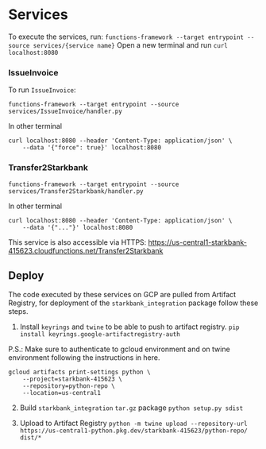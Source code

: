 # Services

To execute the services, run: 
`functions-framework --target entrypoint --source services/{service name}`
Open a new terminal and run `curl localhost:8080`

### IssueInvoice
To run `IssueInvoice`:
```
functions-framework --target entrypoint --source services/IssueInvoice/handler.py
```

In other terminal
```
curl localhost:8080 --header 'Content-Type: application/json' \
    --data '{"force": true}' localhost:8080
```

### Transfer2Starkbank
```
functions-framework --target entrypoint --source services/Transfer2Starkbank/handler.py
```

In other terminal
```
curl localhost:8080 --header 'Content-Type: application/json' \
    --data '{"..."}' localhost:8080
```

This service is also accessible via HTTPS: https://us-central1-starkbank-415623.cloudfunctions.net/Transfer2Starkbank

## Deploy
The code executed by these services on GCP are pulled from Artifact Registry, for deployment of the `starkbank_integration` package follow these steps.

1. Install `keyrings` and `twine` to be able to push to artifact registry.
`pip install keyrings.google-artifactregistry-auth`

P.S.: Make sure to authenticate to gcloud environment and on twine environment following the instructions in here.
```
gcloud artifacts print-settings python \
    --project=starkbank-415623 \                                  
    --repository=python-repo \
    --location=us-central1
```

2. Build `starkbank_integration` `tar.gz` package
`python setup.py sdist`

3. Upload to Artifact Registry
`python -m twine upload --repository-url https://us-central1-python.pkg.dev/starkbank-415623/python-repo/ dist/*`


